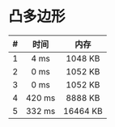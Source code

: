 # 凸多边形

| #          | 时间                           | 内存                           |
|:----------:|:------------------------------:|:------------------------------:|
|1|4 ms|1048 KB|
|2|0 ms|1052 KB|
|3|0 ms|1052 KB|
|4|420 ms|8888 KB|
|5|332 ms|16464 KB|
